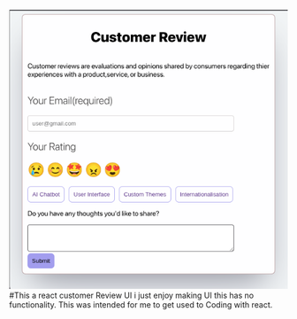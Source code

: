 ![alt text](image.png)
#This a react customer Review UI i just enjoy making UI this has no functionality. This was intended for me to get used to Coding with react.